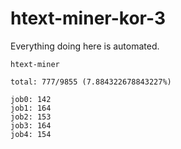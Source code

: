 # htext-miner-kor-3

Everything doing here is automated.

```
htext-miner

total: 777/9855 (7.884322678843227%)

job0: 142
job1: 164
job2: 153
job3: 164
job4: 154
```